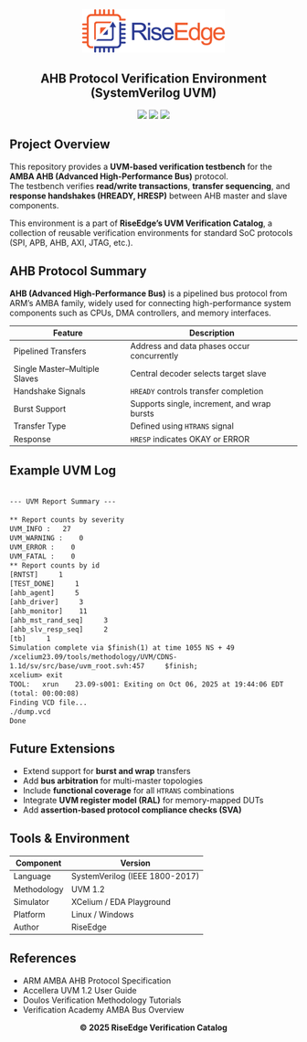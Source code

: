 <!-- PROJECT BANNER -->
<p align="center">
  <img src="../assets/logo.png" alt="RiseEdge Logo" width="250"/>
</p>

<h2 align="center">AHB Protocol Verification Environment (SystemVerilog UVM)</h2>

<p align="center">
  <!-- <a href="https://www.edaplayground.com/x/a_fy"><b> Run on EDA Playground</b></a><br> -->
  <img src="https://img.shields.io/badge/Language-SystemVerilog-blue.svg"/>
  <img src="https://img.shields.io/badge/Methodology-UVM%201.2-green.svg"/>
  <img src="https://img.shields.io/badge/Simulator-XCelium%2FEDAPlayground-orange.svg"/>
</p>


## Project Overview

This repository provides a **UVM-based verification testbench** for the **AMBA AHB (Advanced High-Performance Bus)** protocol.  
The testbench verifies **read/write transactions**, **transfer sequencing**, and **response handshakes (HREADY, HRESP)** between AHB master and slave components.

This environment is a part of **RiseEdge’s UVM Verification Catalog**, a collection of reusable verification environments for standard SoC protocols (SPI, APB, AHB, AXI, JTAG, etc.).


## AHB Protocol Summary

**AHB (Advanced High-Performance Bus)** is a pipelined bus protocol from ARM’s AMBA family, widely used for connecting high-performance system components such as CPUs, DMA controllers, and memory interfaces.

| Feature | Description |
|----------|--------------|
| Pipelined Transfers | Address and data phases occur concurrently |
| Single Master–Multiple Slaves | Central decoder selects target slave |
| Handshake Signals | `HREADY` controls transfer completion |
| Burst Support | Supports single, increment, and wrap bursts |
| Transfer Type | Defined using `HTRANS` signal |
| Response | `HRESP` indicates OKAY or ERROR |


## Example UVM Log

```

--- UVM Report Summary ---

** Report counts by severity
UVM_INFO :   27
UVM_WARNING :    0
UVM_ERROR :    0
UVM_FATAL :    0
** Report counts by id
[RNTST]     1
[TEST_DONE]     1
[ahb_agent]     5
[ahb_driver]     3
[ahb_monitor]    11
[ahb_mst_rand_seq]     3
[ahb_slv_resp_seq]     2
[tb]     1
Simulation complete via $finish(1) at time 1055 NS + 49
/xcelium23.09/tools/methodology/UVM/CDNS-1.1d/sv/src/base/uvm_root.svh:457     $finish;
xcelium> exit
TOOL:	xrun	23.09-s001: Exiting on Oct 06, 2025 at 19:44:06 EDT  (total: 00:00:08)
Finding VCD file...
./dump.vcd
Done

````

<!-- ## How to Run -->

<!-- ### Run Online
**EDA Playground Link:** [https://www.edaplayground.com/x/a_fy](https://www.edaplayground.com/x/a_fy)

1. Open the link above  
2. Select **SystemVerilog + UVM 1.2**  
3. Click **Run**  
4. View simulation logs and waveform -->

<!-- ### Run Locally
```bash
# Compile
vlog *.sv
# Simulate
vsim -c tb_top -do "run -all; quit" 
```` -->

## Future Extensions

* Extend support for **burst and wrap** transfers
* Add **bus arbitration** for multi-master topologies
* Include **functional coverage** for all `HTRANS` combinations
* Integrate **UVM register model (RAL)** for memory-mapped DUTs
* Add **assertion-based protocol compliance checks (SVA)**


## Tools & Environment

| Component   | Version                                                           |
| ----------- | ----------------------------------------------------------------- |
| Language    | SystemVerilog (IEEE 1800-2017)                                    |
| Methodology | UVM 1.2                                                           |
| Simulator   | XCelium / EDA Playground                                          |
| Platform    | Linux / Windows                                                   |
| Author      |  RiseEdge                                                         |


## References

* ARM AMBA AHB Protocol Specification
* Accellera UVM 1.2 User Guide
* Doulos Verification Methodology Tutorials
* Verification Academy AMBA Bus Overview


<p align="center">
  <b>© 2025 RiseEdge Verification Catalog</b><br>
</p>


